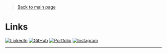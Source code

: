 >[Back to main page](./index.markdown)

# Links

[![LinkedIn](https://img.shields.io/badge/LinkedIn-0077B5?style=for-the-badge&logo=linkedin&logoColor=white)](https://www.linkedin.com/in/mayuresh-naidu-233802204/)
[![GitHub](https://img.shields.io/badge/GitHub-100000?style=for-the-badge&logo=github&logoColor=white)](https://github.com/meiyo99)
[![Portfolio](https://img.shields.io/badge/Portfolio-orange?style=for-the-badge&logoSize=amg)](https://mayureshnaidu.webflow.io)
[![Instagram](https://img.shields.io/badge/Instagram-E4405F?style=for-the-badge&logo=instagram&logoColor=white)](https://www.instagram.com/notmeiyo/)

---
